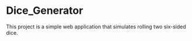 # Dice_Generator
This project is a simple web application that simulates rolling two six-sided dice. 
